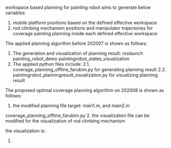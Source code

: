 workspace based planning for painting robot aims to generate below variables:
1. mobile platform positions based on the defined effective workspace
2. rod climbing mechanism positions and manipulator trajectories for coverage painting planning inside each defined effective workspace 


The applied planning algorithm before 202007 is shown as follows:
1. The generation and visualization of planning result: roslaunch painting_robot_demo paintingrobot_states_visualization
2. The applied python files include:
2.1. coverage_planning_offline_farubim.py for generating planning result
2.2. paintingrobot_planningresult_visualization.py for visualizing planning result 

The proposed optimal coverage planning algorithm on 202008 is shown as follows:
1. the modified planning file target: main1.m, and main2.m 

coverage_planning_offline_farubim.py
2. the visualization file can be modified for the visualization of rod climbing mechanism

the visualization is:

1. 






